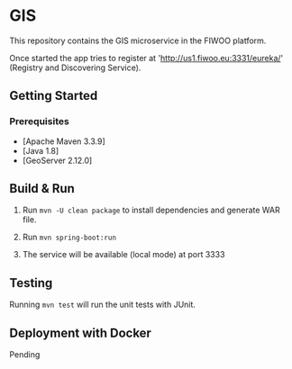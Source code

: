 # GIS
This repository contains the GIS microservice in the FIWOO platform.

Once started the app tries to register at 'http://us1.fiwoo.eu:3331/eureka/' (Registry and Discovering Service). 

## Getting Started

### Prerequisites

- [Apache Maven 3.3.9]
- [Java 1.8]
- [GeoServer 2.12.0]

## Build & Run

1. Run `mvn -U clean package` to install dependencies and generate WAR file.

2. Run `mvn spring-boot:run` 

3. The service will be available (local mode) at port 3333


## Testing

Running `mvn test` will run the unit tests with JUnit.

## Deployment with Docker

Pending